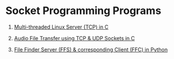 # Socket Programming Programs

1. <a href="https://github.com/xploiter-projects/socket-programming/tree/master/MultiThreaded%20Server">Multi-threaded Linux Server (TCP) in C</a>

2. <a href="https://github.com/xploiter-projects/socket-programming/tree/master/AudioFIle%20Transfer">Audio File Transfer using TCP & UDP Sockets in C</a>

3. <a href="https://github.com/xploiter-projects/socket-programming/tree/master/File%20Transfer">File Finder Server (FFS) & corresponding Client (FFC) in Python</a>
